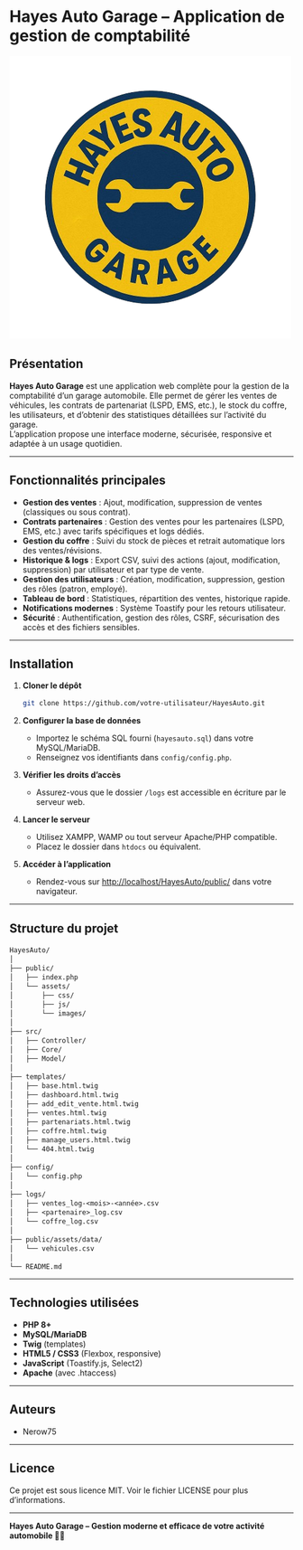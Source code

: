 # Hayes Auto Garage – Application de gestion de comptabilité

![Hayes Auto Garage Logo](public/assets/images/logo.png)

## Présentation

**Hayes Auto Garage** est une application web complète pour la gestion de la comptabilité d’un garage automobile. Elle permet de gérer les ventes de véhicules, les contrats de partenariat (LSPD, EMS, etc.), le stock du coffre, les utilisateurs, et d’obtenir des statistiques détaillées sur l’activité du garage.  
L’application propose une interface moderne, sécurisée, responsive et adaptée à un usage quotidien.

---

## Fonctionnalités principales

- **Gestion des ventes** : Ajout, modification, suppression de ventes (classiques ou sous contrat).
- **Contrats partenaires** : Gestion des ventes pour les partenaires (LSPD, EMS, etc.) avec tarifs spécifiques et logs dédiés.
- **Gestion du coffre** : Suivi du stock de pièces et retrait automatique lors des ventes/révisions.
- **Historique & logs** : Export CSV, suivi des actions (ajout, modification, suppression) par utilisateur et par type de vente.
- **Gestion des utilisateurs** : Création, modification, suppression, gestion des rôles (patron, employé).
- **Tableau de bord** : Statistiques, répartition des ventes, historique rapide.
- **Notifications modernes** : Système Toastify pour les retours utilisateur.
- **Sécurité** : Authentification, gestion des rôles, CSRF, sécurisation des accès et des fichiers sensibles.

---

## Installation

1. **Cloner le dépôt**

   ```bash
   git clone https://github.com/votre-utilisateur/HayesAuto.git
   ```

2. **Configurer la base de données**

   - Importez le schéma SQL fourni (`hayesauto.sql`) dans votre MySQL/MariaDB.
   - Renseignez vos identifiants dans `config/config.php`.

3. **Vérifier les droits d’accès**

   - Assurez-vous que le dossier `/logs` est accessible en écriture par le serveur web.

4. **Lancer le serveur**

   - Utilisez XAMPP, WAMP ou tout serveur Apache/PHP compatible.
   - Placez le dossier dans `htdocs` ou équivalent.

5. **Accéder à l’application**
   - Rendez-vous sur [http://localhost/HayesAuto/public/](http://localhost/HayesAuto/public/) dans votre navigateur.

---

## Structure du projet

```
HayesAuto/
│
├── public/
│   ├── index.php
│   └── assets/
│       ├── css/
│       ├── js/
│       └── images/
│
├── src/
│   ├── Controller/
│   ├── Core/
│   ├── Model/
│
├── templates/
│   ├── base.html.twig
│   ├── dashboard.html.twig
│   ├── add_edit_vente.html.twig
│   ├── ventes.html.twig
│   ├── partenariats.html.twig
│   ├── coffre.html.twig
│   ├── manage_users.html.twig
│   └── 404.html.twig
│
├── config/
│   └── config.php
│
├── logs/
│   ├── ventes_log-<mois>-<année>.csv
│   ├── <partenaire>_log.csv
│   └── coffre_log.csv
│
├── public/assets/data/
│   └── vehicules.csv
│
└── README.md
```

---

## Technologies utilisées

- **PHP 8+**
- **MySQL/MariaDB**
- **Twig** (templates)
- **HTML5 / CSS3** (Flexbox, responsive)
- **JavaScript** (Toastify.js, Select2)
- **Apache** (avec .htaccess)

---

## Auteurs

- Nerow75

---

## Licence

Ce projet est sous licence MIT. Voir le fichier LICENSE pour plus d’informations.

---

**Hayes Auto Garage – Gestion moderne et efficace de votre activité automobile 🚗🔧**
